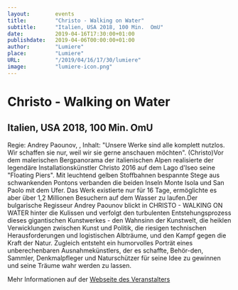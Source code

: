 ```yaml
---
layout:        events
title:         "Christo - Walking on Water"
subtitle:      "Italien, USA 2018, 100 Min.  OmU"
date:          2019-04-16T17:30:00+01:00
publishdate:   2019-04-06T00:00:00+01:00
author:        "Lumiere"
place:         "Lumiere"
URL:           "/2019/04/16/17/30/lumiere"
image:         "lumiere-icon.png"
---
```


Christo - Walking on Water
===========

Italien, USA 2018, 100 Min.  OmU
-----------

Regie: Andrey Paounov, , Inhalt: "Unsere Werke sind alle komplett nutzlos. Wir schaffen sie nur, weil wir sie gerne anschauen möchten". (Christo)Vor dem malerischen Bergpanorama der italienischen Alpen realisierte der legendäre Installationskünstler Christo 2016 auf dem Lago d'Iseo seine "Floating Piers". Mit leuchtend gelben Stoffbahnen bespannte Stege aus schwankenden Pontons verbanden die beiden Inseln Monte Isola und San Paolo mit dem Ufer. Das Werk existierte nur für 16 Tage, ermöglichte es aber über 1,2 Millionen Besuchern auf dem Wasser zu laufen.Der bulgarische Regisseur Andrey Paounov blickt in CHRISTO - WALKING ON WATER hinter die Kulissen und verfolgt den turbulenten Entstehungsprozess dieses gigantischen Kunstwerkes - den Wahnsinn der Kunstwelt, die heiklen Verwicklungen zwischen Kunst und Politik, die riesigen technischen Herausforderungen und logistischen Albträume, und den Kampf gegen die Kraft der Natur. Zugleich entsteht ein humorvolles Porträt eines unberechenbaren Ausnahmekünstlers, der es schaffte, Behör-den, Sammler, Denkmalpfleger und Naturschützer für seine Idee zu gewinnen und seine Träume wahr werden zu lassen.

Mehr Informationen auf der [Webseite des Veranstalters](http://www.lumiere.de/19/04/christo.htm)
